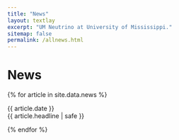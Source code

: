```yaml
---
title: "News"
layout: textlay
excerpt: "UM Neutrino at University of Mississippi."
sitemap: false
permalink: /allnews.html
---
```


# News

{% for article in site.data.news %}
<p>{{ article.date }} <br> {{ article.headline | safe }}</p>
{% endfor %}
